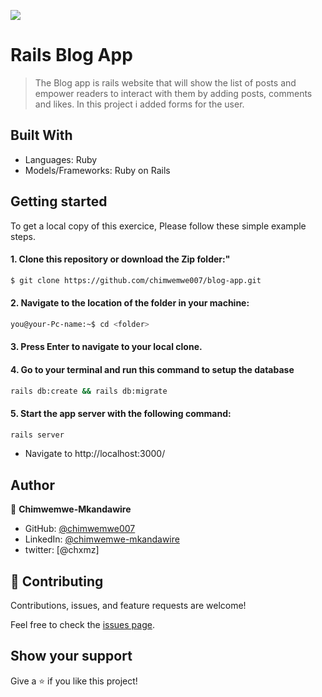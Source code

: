 ![](https://img.shields.io/badge/Microverse-blueviolet)

# Rails Blog App

> The Blog app is rails website that will show the list of posts and empower readers to interact with them by adding posts, comments and likes.
> In this project i added forms for the user.


## Built With
- Languages: Ruby
- Models/Frameworks: Ruby on Rails

## Getting started
To get a local copy of this exercice, Please follow these simple example steps.

#### 1. Clone this repository or download the Zip folder:"
```bash command
$ git clone https://github.com/chimwemwe007/blog-app.git
```
#### 2. Navigate to the location of the folder in your machine:
```bash command
you@your-Pc-name:~$ cd <folder>
```
#### 3. Press Enter to navigate to your local clone.

#### 4. Go to your terminal and run this command to setup the database

``` bash command
rails db:create && rails db:migrate

``` 

#### 5. Start the app server with the following command:

``` bash command
rails server

``` 
- Navigate to http://localhost:3000/

## Author

👤 **Chimwemwe-Mkandawire**

- GitHub: [@chimwemwe007](https://github.com/chimwemwe007)
- LinkedIn: [@chimwemwe-mkandawire](https://www.linkedin.com/in/chimwemwe007)
- twitter: [@chxmz]


## 🤝 Contributing
Contributions, issues, and feature requests are welcome!

Feel free to check the [issues page](../../issues/).

## Show your support

Give a ⭐️ if you like this project!
